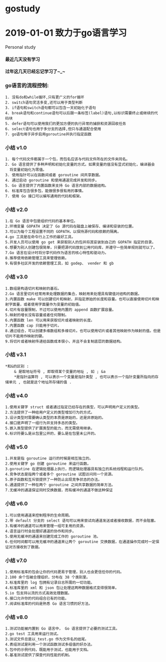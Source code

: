 # gostudy# 2019-01-01 致力于go语言学习Personal study#### 最近几天没有学习#### 过年这几天已经忘记学习了~_~### go语言的流程控制:    1. 没有do和while循环,只有更广义的for循环    2. switch语句灵活多变,还可以用于类型判断    3. if语句和switch语句都可以包含一天初始化子语句    4. break语句和continue语句可以后跟一条标签(label)语句,以标识需要终止或继续的代码块    5. defer语句可以使用我们的更加方便的执行异常的捕获和资源回收任务    6. select语句也用于多分支的选择,但只与通道配合使用    7. go语句用于异步启用goroutine并执行指定函数### 小结 v1.0    1. 每个代码文件都属于一个包，而包名应该与代码文件所在的文件夹同名。    2. Go 语言提供了多种声明和初始化变量的方式。如果变量的值没有显式初始化，编译器会      将变量初始化为零值。    3. 使用指针可以在函数间或者 goroutine 间共享数据。    4. 通过启动 goroutine 和使用通道完成并发和同步。    5. Go 语言提供了内置函数来支持 Go 语言内部的数据结构。    6. 标准库包含很多包，能做很多很有用的事情。    7. 使用 Go 接口可以编写通用的代码和框架。### 小结 v2.0    1.在 Go 语言中包是组织代码的基本单位。          2.环境变量 GOPATH 决定了 Go 源代码在磁盘上被保存、编译和安装的位置。       3.可以为每个工程设置不同的 GOPATH，以保持源代码和依赖的隔离。       4.go 工具是在命令行上工作的最好工具。       5.开发人员可以使用 go get 来获取别人的包并将其安装到自己的 GOPATH 指定的目录。       6.想要为别人创建包很简单，只要把源代码放到公用代码库，并遵守一些简单规则就可以了。       7.Go 语言在设计时将分享代码作为语言的核心特性和驱动力。       8.推荐使用依赖管理工具来管理依赖。       9.有很多社区开发的依赖管理工具，如 godep、 vender 和 gb### 小结 v3.0    1.数组是构造切片和映射的基石。    2.Go 语言里切片经常用来处理数据的集合，映射用来处理具有键值对结构的数据。    3.内置函数 make 可以创建切片和映射，并指定原始的长度和容量。也可以直接使用切片和映射字面量，或者使用字面量作为变量的初始值。    4.切片有容量限制，不过可以使用内置的 append 函数扩展容量。    5.映射的增长没有容量或者任何限制。    6.内置函数 len 可以用来获取切片或者映射的长度。    7.内置函数 cap 只能用于切片。    8.通过组合，可以创建多维数组和多维切片。也可以使用切片或者其他映射作为映射的值。但是切片不能用作映射的键。    9.将切片或者映射传递给函数成本很小，并且不会复制底层的数据结构。### 小结 v3.1    *和&的区别 :        & 是取地址符号 , 即取得某个变量的地址 , 如 ; &a        *是指针运算符 , 可以表示一个变量是指针类型 , 也可以表示一个指针变量所指向的存储单元 , 也就是这个地址所存储的值 .### 小结 v4.0    1.使用关键字 struct 或者通过指定已经存在的类型，可以声明用户定义的类型。    2.方法提供了一种给用户定义的类型增加行为的方式。    3.设计类型时需要确认类型的本质是原始的，还是非原始的。    4.接口是声明了一组行为并支持多态的类型。    5.嵌入类型提供了扩展类型的能力，而无需使用继承。    6.标识符要么是从包里公开的，要么是在包里未公开的。### 小结 v5.0    1.并发是指 goroutine 运行的时候是相互独立的。    2.使用关键字 go 创建 goroutine 来运行函数。    3.goroutine 在逻辑处理器上执行，而逻辑处理器具有独立的系统线程和运行队列。    4.竞争状态是指两个或者多个 goroutine 试图访问同一个资源。    5.原子函数和互斥锁提供了一种防止出现竞争状态的办法。    6.通道提供了一种在两个 goroutine 之间共享数据的简单方法。    7.无缓冲的通道保证同时交换数据，而有缓冲的通道不做这种保证 ### 小结 v6.0     1.可以使用通道来控制程序的生命周期。    2.带 default 分支的 select 语句可以用来尝试向通道发送或者接收数据，而不会阻塞。    3.有缓冲的通道可以用来管理一组可复用的资源。    4.语言运行时会处理好通道的协作和同步。    5.使用无缓冲的通道来创建完成工作的 goroutine 池。    6.任何时间都可以用无缓冲的通道来让两个 goroutine 交换数据，在通道操作完成时一定保证对方接收到了数据。              ### 小结 v7.0    1.使用标准库的包会让你的代码更易于管理，别人也会更信任你的代码。    2.100 余个包被合理组织，分布在 38 个类别里。    3.标准库里的 log 包拥有记录日志所需的一切功能。    4.标准库里的 xml 和 json 包让处理这两种数据格式变得很简单。    5.io 包支持以流的方式高效处理数据。    6.接口允许你的代码组合已有的功能。    7.阅读标准库的代码是熟悉 Go 语言习惯的好方法。### 小结 v8.0    1.测试功能被内置到 Go 语言中， Go 语言提供了必要的测试工具。    2.go test 工具用来运行测试。    3.测试文件总是以_test.go 作为文件名的结尾。    4.表组测试是利用一个测试函数测试多组值的好办法。    5.包中的示例代码，既能用于测试，也能用于文档。    6.基准测试提供了探查代码性能的机制。                    